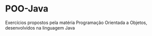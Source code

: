 # POO-Java

Exercícios propostos pela matéria Programação Orientada a Objetos, desenvolvidos na linguagem Java
